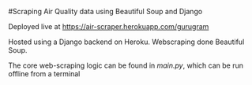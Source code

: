 #Scraping Air Quality data using Beautiful Soup and Django

Deployed live at https://air-scraper.herokuapp.com/gurugram

Hosted using a Django backend on Heroku. Webscraping done Beautiful Soup. <br>

The core web-scraping logic can be found in _main.py_, which can be run offline from a terminal


